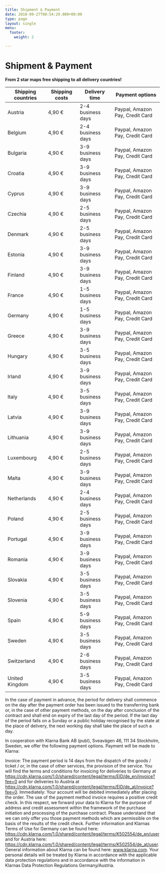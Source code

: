 ```yaml
---
title: Shipment & Payment
date: 2018-09-27T08:54:29.000+00:00
type: page
layout: single
menu:
  footer:
    weight: 2

---
```

# Shipment & Payment

**From 2 star maps free shipping to all delivery countries!**

| Shipping countries | Shipping costs | Delivery time     | Payment options                 |
|--------------------|----------------|-------------------|---------------------------------|
| Austria            | 4,90 €         | 2-4 business days | Paypal, Amazon Pay, Credit Card |
| Belgium            | 4,90 €         | 2-4 business days | Paypal, Amazon Pay, Credit Card |
| Bulgaria           | 4,90 €         | 3-9 business days | Paypal, Amazon Pay, Credit Card |
| Croatia            | 4,90 €         | 3-9 business days | Paypal, Amazon Pay, Credit Card |
| Cyprus             | 4,90 €         | 3-9 business days | Paypal, Amazon Pay, Credit Card |
| Czechia            | 4,90 €         | 2-5 business days | Paypal, Amazon Pay, Credit Card |
| Denmark            | 4,90 €         | 2-5 business days | Paypal, Amazon Pay, Credit Card |
| Estonia            | 4,90 €         | 3-9 business days | Paypal, Amazon Pay, Credit Card |
| Finland            | 4,90 €         | 3-9 business days | Paypal, Amazon Pay, Credit Card |
| France             | 4,90 €         | 1-5 business days | Paypal, Amazon Pay, Credit Card |
| Germany            | 4,90 €         | 1-5 business days | Paypal, Amazon Pay, Credit Card |
| Greece             | 4,90 €         | 3-9 business days | Paypal, Amazon Pay, Credit Card |
| Hungary            | 4,90 €         | 3-5 business days | Paypal, Amazon Pay, Credit Card |
| Irland             | 4,90 €         | 3-9 business days | Paypal, Amazon Pay, Credit Card |
| Italy              | 4,90 €         | 3-5 business days | Paypal, Amazon Pay, Credit Card |
| Latvia             | 4,90 €         | 3-9 business days | Paypal, Amazon Pay, Credit Card |
| Lithuania          | 4,90 €         | 3-9 business days | Paypal, Amazon Pay, Credit Card |
| Luxembourg         | 4,90 €         | 2-5 business days | Paypal, Amazon Pay, Credit Card |
| Malta              | 4,90 €         | 3-9 business days | Paypal, Amazon Pay, Credit Card |
| Netherlands        | 4,90 €         | 2-4 business days | Paypal, Amazon Pay, Credit Card |
| Poland             | 4,90 €         | 2-5 business days | Paypal, Amazon Pay, Credit Card |
| Portugal           | 4,90 €         | 3-9 business days | Paypal, Amazon Pay, Credit Card |
| Romania            | 4,90 €         | 3-9 business days | Paypal, Amazon Pay, Credit Card |
| Slovakia           | 4,90 €         | 3-5 business days | Paypal, Amazon Pay, Credit Card |
| Slovenia           | 4,90 €         | 3-5 business days | Paypal, Amazon Pay, Credit Card |
| Spain              | 4,90 €         | 5-9 business days | Paypal, Amazon Pay, Credit Card |
| Sweden             | 4,90 €         | 3-5 business days | Paypal, Amazon Pay, Credit Card |
| Switzerland        | 4,90 €         | 2-6 business days | Paypal, Amazon Pay, Credit Card |
| United Kingdom     | 4,90 €         | 3-5 business days | Paypal, Amazon Pay, Credit Card |




In the case of payment in advance, the period for delivery shall commence on the day after the payment order has been issued to the transferring bank or, in the case of other payment methods, on the day after conclusion of the contract and shall end on expiry of the last day of the period. If the last day of the period falls on a Sunday or a public holiday recognised by the state at the place of delivery, the next working day shall take the place of such a day.

In cooperation with Klarna Bank AB (publ), Sveavägen 46, 111 34 Stockholm, Sweden, we offer the following payment options. Payment will be made to Klarna:

Invoice: The payment period is 14 days from the dispatch of the goods / ticket / or, in the case of other services, the provision of the service. You will find the terms and conditions for invoicing for deliveries to Germany at https://cdn.klarna.com/1.0/shared/content/legal/terms/EID/de_en/invoice?fee=0 and for deliveries to Austria at https://cdn.klarna.com/1.0/shared/content/legal/terms/EID/de_at/invoice?fee=0.
Immediately: Your account will be debited immediately after placing the order.
The use of the payment method invoice requires a positive credit check. In this respect, we forward your data to Klarna for the purpose of address and credit assessment within the framework of the purchase initiation and processing of the purchase contract. Please understand that we can only offer you those payment methods which are permissible on the basis of the results of the credit check. Further information and Klarnas Terms of Use for Germany can be found here: https://cdn.klarna.com/1.0/shared/content/legal/terms/K502554/de_en/user and for Austria here: https://cdn.klarna.com/1.0/shared/content/legal/terms/K502554/de_at/user. General information about Klarna can be found here: www.klarna.com. Your personal details will be treated by Klarna in accordance with the applicable data protection regulations and in accordance with the information in Klarnas Data Protection Regulations Germany/Austria.